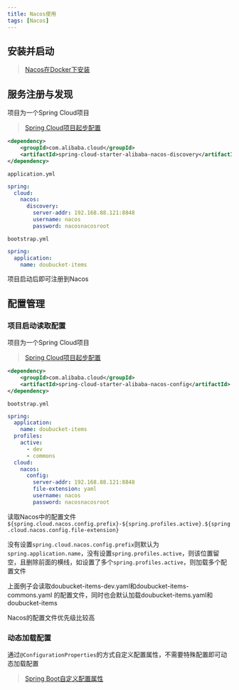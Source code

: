 ```yaml
---
title: Nacos使用
tags: [Nacos]
---
```


## 安装并启动

> [Nacos在Docker下安装](https://blog.oliverclio.com/2020/11/12/Nacos%E5%9C%A8Docker%E4%B8%8B%E5%AE%89%E8%A3%85.html)

## 服务注册与发现

项目为一个Spring Cloud项目

> [Spring Cloud项目起步配置](https://blog.oliverclio.com/2018/05/27/Spring-Cloud%E9%A1%B9%E7%9B%AE%E8%B5%B7%E6%AD%A5%E9%85%8D%E7%BD%AE.html)

```xml
<dependency>
    <groupId>com.alibaba.cloud</groupId>
    <artifactId>spring-cloud-starter-alibaba-nacos-discovery</artifactId>
</dependency>
```

`application.yml`

```yml
spring:
  cloud:
    nacos:
      discovery:
        server-addr: 192.168.88.121:8848
        username: nacos
        password: nacosnacosroot
```

`bootstrap.yml`

```yml
spring:  
  application:  
    name: doubucket-items
```

项目启动后即可注册到Nacos

## 配置管理

### 项目启动读取配置

项目为一个Spring Cloud项目

> [Spring Cloud项目起步配置](https://blog.oliverclio.com/2018/05/27/Spring-Cloud%E9%A1%B9%E7%9B%AE%E8%B5%B7%E6%AD%A5%E9%85%8D%E7%BD%AE.html)

```xml
<dependency>
    <groupId>com.alibaba.cloud</groupId>
    <artifactId>spring-cloud-starter-alibaba-nacos-config</artifactId>
</dependency>
```

`bootstrap.yml`

```yml
spring:
  application:
    name: doubucket-items
  profiles:
    active:
      - dev  
      - commons
  cloud:
    nacos:
      config:
        server-addr: 192.168.88.121:8848
        file-extension: yaml
        username: nacos
        password: nacosnacosroot
```

读取Nacos中的配置文件`${spring.cloud.nacos.config.prefix}-${spring.profiles.active}.${spring.cloud.nacos.config.file-extension}`

没有设置`spring.cloud.nacos.config.prefix`则默认为`spring.application.name`，没有设置`spring.profiles.active`，则该位置留空，且删除前面的横线，如设置了多个`spring.profiles.active`，则加载多个配置文件

上面例子会读取doubucket-items-dev.yaml和doubucket-items-commons.yaml 的配置文件，同时也会默认加载doubucket-items.yaml和doubucket-items

Nacos的配置文件优先级比较高

### 动态加载配置

通过`@ConfigurationProperties`的方式自定义配置属性，不需要特殊配置即可动态加载配置

> [Spring Boot自定义配置属性](https://blog.oliverclio.com/2018/10/30/Spring-Boot%E8%87%AA%E5%AE%9A%E4%B9%89%E9%85%8D%E7%BD%AE%E5%B1%9E%E6%80%A7.html)